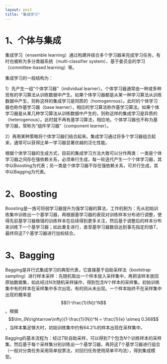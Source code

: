 ```yaml
---
layout: post
title: "集成学习" 
---
```


# 1、个体与集成

集成学习（ensemble learning）通过构建并结合多个学习器来完成学习任务，有时也被称为多分类器系统（multi-classifier system）、基于委员会的学习（committee-based learning）等。

集成学习的一般结构为：

1）先产生一组“个体学习器”（individual learner）。个体学习器通常由一种或多种现有的学习算法从训练数据中产生。如果个体学习器都是从某一种学习算法从训练数据中产生，则称这样的集成学习是同质的（homogenrous）。此时的个体学习器也称作基学习器（base learner），相应的学习算法称作基学习算法。如果个体学习器是从某几种学习算法从训练数据中产生的，则称这样的集成学习是异质的（heterogenous）。此时就不再有基学习算法，相应地，个体学习器也不称为基学习器，常称为“组件学习器”（component learner）。

2）再用某种策略将个体学习器们结合起来。集成学习通过将多个学习器组合起来，通常可以获得比单一学习器显著优越的泛化性能。

根据个体学习器的生成方式，目前的集成学习方法大致可以分作两类：一类是个体学习器之间存在强依赖关系，必须串行生成，每一轮迭代产生一个个体学习器，其中以Boosting为代表；另一类是个体学习器不存在强依赖关系，可并行生成，其中以Bagging为代表。

# 2、Boosting

Boosting是一族可将弱学习器提升为强学习器的算法，工作机制为：先从初始训练集中训练出一个基学习器，再根据基学习器的表现对训练样本分布进行调整，使得先前基学习器做错的训练样本在后续得到更多关注，然后基于调整后的样本分布来训练下一个基学习器；如此重复进行，直至基学习器数目达到事先指定的值$T$，最终将这$T$个基学习器进行加权结合。

# 3、Bagging

Bagging是并行式集成学习的典型代表，它直接基于自助采样法（bootstrap sampling）进行样本采样：先随机取出一个样本放入采样集中，再把该样本放回原始数据集，如此经过$N$次随机采样操作，得到包含$N$个样本的采样集。初始训练集中有的样本在采样集中多次出现，有的则从未出现。一个样本始终不在采样集中出现的概率是$$(1-\frac{1}{N})^N$$。根据$$\lim_{N\rightarrow\infty}(1-\frac{1}{N})^N = \frac{1}{e} \simeq 0.368$$，当样本集足够大时，初始训练集中约有$64.2\%$的样本出现在采样集中。

Bagging的基本流程为：经过$T$轮自助采样，可以得到$T$个包含$N$个训练样本的采样集，然后基于每个采样集分别训练出一个基学习器，再将这$T$个基学习器进行组合（一般对分类任务采用简单投票法，对回归任务使用简单平均法），得到集成模型。




